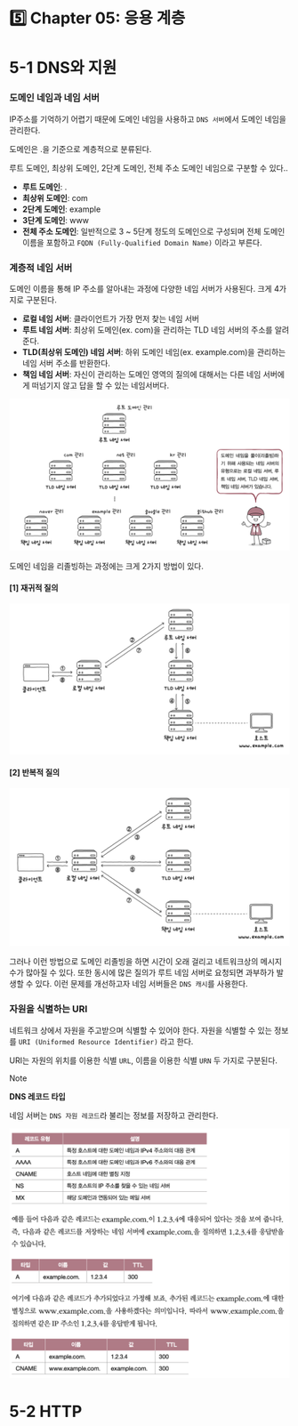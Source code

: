 # 5️⃣ Chapter 05: 응용 계층

# 5-1 DNS와 지원

### 도메인 네임과 네임 서버

IP주소를 기억하기 어렵기 때문에 도메인 네임을 사용하고 `DNS 서버`에서 도메인 네임을 관리한다.

도메인은 .을 기준으로 계층적으로 분류된다.

루트 도메인, 최상위 도메인, 2단계 도메인, 전체 주소 도메인 네임으로 구분할 수 있다..

- **루트 도메인**: .
- **최상위 도메인**: com
- **2단계 도메인**: example
- **3단계 도메인**: www
- **전체 주소 도메인**: 일반적으로 3 ~ 5단계 정도의 도메인으로 구성되며 전체 도메인 이름을 포함하고 `FQDN (Fully-Qualified Domain Name)` 이라고 부른다.

### 계층적 네임 서버

도메인 이름을 통해 IP 주소를 알아내는 과정에 다양한 네임 서버가 사용된다. 크게 4가지로 구분된다.

- **로컬 네임 서버**: 클라이언트가 가장 먼저 찾는 네임 서버
- **루트 네임 서버**: 최상위 도메인(ex. com)을 관리하는 TLD 네임 서버의 주소를 알려준다.
- **TLD(최상위 도메인) 네임 서버**: 하위 도메인 네임(ex. example.com)을 관리하는 네임 서버 주소를 반환한다.
- **책임 네임 서버**: 자신이 관리하는 도메인 영역의 질의에 대해서는 다른 네임 서버에게 떠넘기지 않고 답을 할 수 있는 네임서버다.

![alt text](../img/ch5-계층적네임서버.png)

도메인 네임을 리졸빙하는 과정에는 크게 2가지 방법이 있다.

#### [1] 재귀적 질의

![alt text](../img/ch5-재귀적질의.png)

#### [2] 반복적 질의

![alt text](../img/ch5-반복적질의.png)

그러나 이런 방법으로 도메인 리졸빙을 하면 시간이 오래 걸리고 네트워크상의 메시지 수가 많아질 수 있다. 또한 동시에 많은 질의가 루트 네임 서버로 요청되면 과부하가 발생할 수 있다. 이런 문제를 개선하고자 네임 서버들은 `DNS 캐시`를 사용한다.

### 자원을 식별하는 URI

네트워크 상에서 자원을 주고받으며 식별할 수 있어야 한다. 자원을 식별할 수 있는 정보를 `URI (Uniformed Resource Identifier)` 라고 한다.

URI는 자원의 위치를 이용한 식별 `URL`, 이름을 이용한 식별 `URN` 두 가지로 구분된다.

> [!NOTE]
>
> **DNS 레코드 타입**
>
> 네임 서버는 `DNS 자원 레코드`라 불리는 정보를 저장하고 관리한다.
>
> ![alt text](../img/ch5-DNS레코드타입.png)

# 5-2 HTTP
